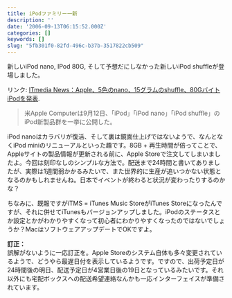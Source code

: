 ```yaml
---
title: iPodファミリー一新
description: ''
date: '2006-09-13T06:15:52.000Z'
categories: []
keywords: []
slug: "5fb301f0-82fd-496c-b37b-3517822cb509"
---
```

新しいiPod nano, IPod 80G, そして予想だにしなかった新しいiPod shuffleが登場しました。

リンク: [ITmedia News：Apple、5色のnano、15グラムのshuffle、80GバイトiPodを発表](http://www.itmedia.co.jp/news/articles/0609/13/news012.html "ITmedia News：Apple、5色のnano、15グラムのshuffle、80GバイトiPodを発表").

> 米Apple Computerは9月12日、「iPod」「iPod nano」「iPod shuffle」のiPod新製品群を一挙に公開した。

iPod nanoはカラバリが復活、そして裏は鏡面仕上げではないようで、なんとなくiPod miniのリニューアルといった趣です。8GB + 再生時間が倍ってことで、Appleサイトの製品情報が更新される前に、Apple Storeで注文してしまいましたよ。今回は刻印なしのシンプルな方法で。配送まで24時間と書いてありましたが、実際は1週間弱かかるみたいで、また世界的に生産が追いつかない状態となるのかもしれませんね。日本でイベントが終わると状況が変わったりするのかな？

ちなみに、既報ですがiTMS = iTunes Music StoreがiTunes Storeになったんですが、それに併せてiTunesもバージョンアップしました。iPodのステータスとか設定とかがわかりやすくなって初心者にわかりやすくなったのではないでしょうか？MacはソフトウェアアップデートでOKですよ。

**訂正：**  
誤解がないように一応訂正を。Apple Storeのシステム自体も多々変更されているようで、どうやら最遅日付を表示しているようです。ですので、出荷予定日が24時間後の明日、配送予定日が4営業日後の19日となっているみたいです。それ以外にも宅配ボックスへの配送希望連絡なんかも一応インターフェイスが準備されています。